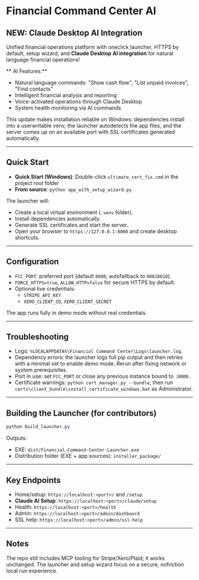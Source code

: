 # Financial Command Center AI

## **NEW: Claude Desktop AI Integration**

Unified financial operations platform with oneclick launcher, HTTPS by default, setup wizard, and **Claude Desktop AI integration** for natural language financial operations!

** AI Features:**
- Natural language commands: "Show cash flow", "List unpaid invoices", "Find contacts"
- Intelligent financial analysis and reporting
- Voice-activated operations through Claude Desktop
- System health monitoring via AI commands

This update makes installation reliable on Windows: dependencies install into a userwritable venv, the launcher autodetects the app files, and the server comes up on an available port with SSL certificates generated automatically.

---

## Quick Start

- **Quick Start (Windows)**: Double-click `ultimate_cert_fix.cmd` in the project root folder
- **From source**: `python app_with_setup_wizard.py`

The launcher will:
- Create a local virtual environment (`.venv` folder).
- Install dependencies automatically.
- Generate SSL certificates and start the server.
- Open your browser to `https://127.0.0.1:8000` and create desktop shortcuts.

---

## Configuration

- `FCC_PORT`: preferred port (default `8000`; autofallback to `80018010`).
- `FORCE_HTTPS=true`, `ALLOW_HTTP=false` for secure HTTPS by default.
- Optional live credentials:
  - `STRIPE_API_KEY`
  - `XERO_CLIENT_ID`, `XERO_CLIENT_SECRET`

The app runs fully in demo mode without real credentials.

---

## Troubleshooting

- Logs: `%LOCALAPPDATA%\Financial Command Center\Logs\launcher.log`.
- Dependency errors: the launcher logs full pip output and then retries with a minimal set to enable demo mode. Rerun after fixing network or system prerequisites.
- Port in use: set `FCC_PORT` or close any previous instance bound to `:8000`.
- Certificate warnings: `python cert_manager.py --bundle`, then run `certs\client_bundle\install_certificate_windows.bat` as Administrator.

---

## Building the Launcher (for contributors)

```powershell
python build_launcher.py
```

Outputs:
- EXE: `dist/Financial-Command-Center-Launcher.exe`
- Distribution folder (EXE + app sources): `installer_package/`

---

## Key Endpoints

- Home/setup: `https://localhost:<port>/` and `/setup`
- **Claude AI Setup**: `https://localhost:<port>/claude/setup`
- Health: `https://localhost:<port>/health`
- Admin: `https://localhost:<port>/admin/dashboard`
- SSL help: `https://localhost:<port>/admin/ssl-help`

---

## Notes

The repo still includes MCP tooling for Stripe/Xero/Plaid; it works unchanged. The launcher and setup wizard focus on a secure, nofriction local run experience.
